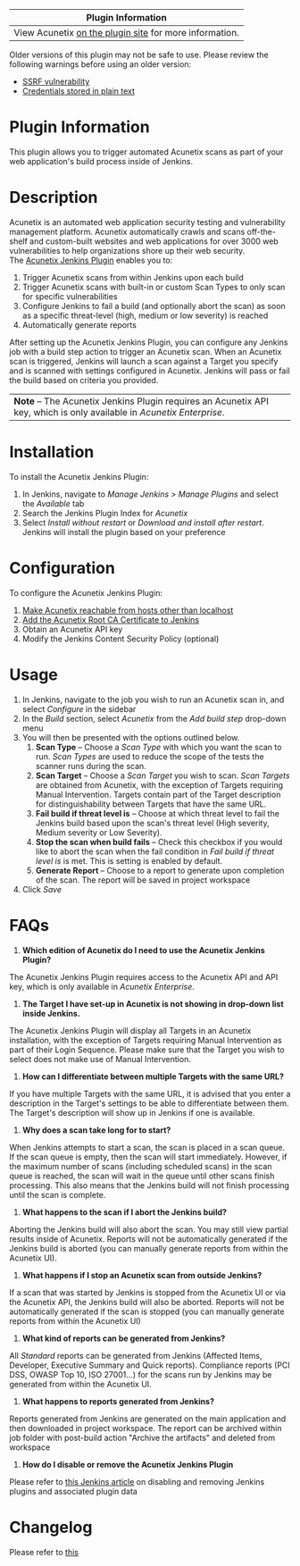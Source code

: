 | Plugin Information                                                                            |
|-----------------------------------------------------------------------------------------------|
| View Acunetix [on the plugin site](https://plugins.jenkins.io/acunetix) for more information. |

Older versions of this plugin may not be safe to use. Please review the
following warnings before using an older version:

-   [SSRF
    vulnerability](https://jenkins.io/security/advisory/2019-02-19/#SECURITY-980)
-   [Credentials stored in plain
    text](https://jenkins.io/security/advisory/2019-02-19/#SECURITY-951)

  

#  

# Plugin Information

This plugin allows you to trigger automated Acunetix scans as part of
your web application's build process inside of Jenkins.

#  Description

Acunetix is an automated web application security testing and
vulnerability management platform. Acunetix automatically crawls and
scans off-the-shelf and custom-built websites and web applications for
over 3000 web vulnerabilities to help organizations shore up their web
security.  
The [Acunetix Jenkins
Plugin](http://www.acunetix.com/blog/web-security-zone/acunetix-jenkins-plugin/)
enables you to:

1.  Trigger Acunetix scans from within Jenkins upon each build
2.  Trigger Acunetix scans with built-in or custom Scan Types to only
    scan for specific vulnerabilities
3.  Configure Jenkins to fail a build (and optionally abort the scan) as
    soon as a specific threat-level (high, medium or low severity) is
    reached
4.  Automatically generate reports

  
After setting up the Acunetix Jenkins Plugin, you can configure any
Jenkins job with a build step action to trigger an Acunetix scan. When
an Acunetix scan is triggered, Jenkins will launch a scan against a
Target you specify and is scanned with settings configured in Acunetix.
Jenkins will pass or fail the build based on criteria you provided.

|                                                                                                                        |
|------------------------------------------------------------------------------------------------------------------------|
| **Note** – The Acunetix Jenkins Plugin requires an Acunetix API key, which is only available in *Acunetix Enterprise*. |

#  Installation

To install the Acunetix Jenkins Plugin:

1.  In Jenkins, navigate to *Manage Jenkins \> Manage Plugins* and
    select the *Available* tab
2.  Search the Jenkins Plugin Index for *Acunetix*
3.  Select *Install without restart* or *Download and install after
    restart*. Jenkins will install the plugin based on your preference

#  Configuration

To configure the Acunetix Jenkins Plugin:

1.  [Make Acunetix reachable from hosts other than
    localhost](https://www.acunetix.com/blog/docs/use-acunetix-host-localhost/)
2.  [Add the Acunetix Root CA Certificate to
    Jenkins](http://www.acunetix.com/blog/docs/installing-and-configuring-the-acunetix-jenkins-plugin)
3.  Obtain an Acunetix API key
4.  Modify the Jenkins Content Security Policy (optional)

#  Usage

1.  In Jenkins, navigate to the job you wish to run an Acunetix scan in,
    and select *Configure* in the sidebar
2.  In the *Build* section, select *Acunetix* from the *Add build step*
    drop-down menu
3.  You will then be presented with the options outlined below.
    1.  **Scan Type** – Choose a *Scan Type* with which you want the
        scan to run. *Scan Types* are used to reduce the scope of the
        tests the scanner runs during the scan.
    2.  **Scan Target** – Choose a *Scan Target* you wish to scan. *Scan
        Targets* are obtained from Acunetix, with the exception of
        Targets requiring Manual Intervention. Targets contain part of
        the Target description for distinguishability between Targets
        that have the same URL.
    3.  **Fail build if threat level is** – Choose at which threat level
        to fail the Jenkins build based upon the scan's threat level
        (High severity, Medium severity or Low Severity).
    4.  **Stop the scan when build fails** – Check this checkbox if you
        would like to abort the scan when the fail condition in *Fail
        build if threat level is* is met. This is setting is enabled by
        default.
    5.  **Generate Report** – Choose to a report to generate upon
        completion of the scan. The report will be saved in project workspace
4.  Click *Save*

#  FAQs

1.  **Which edition of Acunetix do I need to use the Acunetix Jenkins
    Plugin?**

The Acunetix Jenkins Plugin requires access to the Acunetix API and API
key, which is only available in *Acunetix Enterprise*.

1.  **The Target I have set-up in Acunetix is not showing in drop-down
    list inside Jenkins.**

The Acunetix Jenkins Plugin will display all Targets in an Acunetix
installation, with the exception of Targets requiring Manual
Intervention as part of their Login Sequence. Please make sure that the
Target you wish to select does not make use of Manual Intervention.

1.  **How can I differentiate between multiple Targets with the same
    URL?**

If you have multiple Targets with the same URL, it is advised that you
enter a description in the Target's settings to be able to differentiate
between them. The Target's description will show up in Jenkins if one is
available.

1.  **Why does a scan take long for to start?**

When Jenkins attempts to start a scan, the scan is placed in a scan
queue. If the scan queue is empty, then the scan will start immediately.
However, if the maximum number of scans (including scheduled scans) in
the scan queue is reached, the scan will wait in the queue until other
scans finish processing. This also means that the Jenkins build will not
finish processing until the scan is complete.

1.  **What happens to the scan if I abort the Jenkins build?**

Aborting the Jenkins build will also abort the scan. You may still view
partial results inside of Acunetix. Reports will not be automatically
generated if the Jenkins build is aborted (you can manually generate
reports from within the Acunetix UI).

1.  **What happens if I stop an Acunetix scan from outside Jenkins?**

If a scan that was started by Jenkins is stopped from the Acunetix UI or
via the Acunetix API, the Jenkins build will also be aborted. Reports
will not be automatically generated if the scan is stopped (you can
manually generate reports from within the Acunetix UI)

1.  **What kind of reports can be generated from Jenkins?**

All *Standard* reports can be generated from Jenkins (Affected Items,
Developer, Executive Summary and Quick reports). Compliance reports (PCI
DSS, OWASP Top 10, ISO 27001…) for the scans run by Jenkins may be
generated from within the Acunetix UI.

1.  **What happens to reports generated from Jenkins?**

Reports generated from Jenkins are generated on the main application and then downloaded in project workspace.
The report can be archived within job folder with post-build action "Archive the artifacts" and deleted from workspace

1.  **How do I disable or remove the Acunetix Jenkins Plugin**

Please refer to [this Jenkins
article](https://wiki.jenkins-ci.org/display/JENKINS/Removing+and+disabling+plugins)
on disabling and removing Jenkins plugins and associated plugin data

#  Changelog

Please refer to [this](https://github.com/jenkinsci/acunetix-plugin/blob/master/CHANGELOG.md)